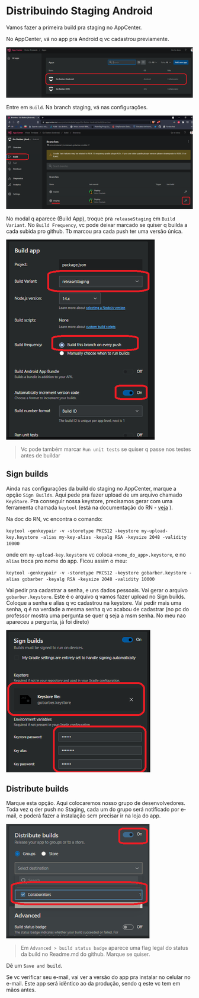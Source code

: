 # Distribuindo Staging Android

Vamos fazer a primeira build pra staging no AppCenter.

No AppCenter, vá no app pra Android q vc cadastrou previamente.

![fig1](imgs/fig1.png)

Entre em `Build`. Na branch staging, vá nas configurações.

![fig2](imgs/fig2.png)

No modal q aparece (Build App), troque pra `releaseStaging` em `Build Variant`. No `Build Frequency`, vc pode deixar marcado se quiser q builda a cada subida pro github. Tb marcou pra cada push ter uma versão única.

![fig3](imgs/fig3.png)

> Vc pode também marcar `Run unit tests` se quiser q passe nos testes antes de buildar

## Sign builds

Ainda nas configurações da build do staging no AppCenter, marque a opção `Sign Builds`. Aqui pede pra fazer upload de um arquivo chamado `KeyStore`. Pra conseguir nossa keystore, precisamos gerar com uma ferramenta chamada `keytool` (está na documentação do RN - [veja](https://reactnative.dev/docs/signed-apk-android) ).

Na doc do RN, vc encontra o comando:

`keytool -genkeypair -v -storetype PKCS12 -keystore my-upload-key.keystore -alias my-key-alias -keyalg RSA -keysize 2048 -validity 10000`

onde em `my-upload-key.keystore` vc coloca `<nome_do_app>.keystore`, e no `alias` troca pro nome do app. Ficou assim o meu:

`keytool -genkeypair -v -storetype PKCS12 -keystore gobarber.keystore -alias gobarber -keyalg RSA -keysize 2048 -validity 10000`

Vai pedir pra cadastrar a senha, e uns dados pessoais. Vai gerar o arquivo `gobarber.keystore`. Este é o arquivo q vamos fazer upload no Sign builds. Coloque a senha e alias q vc cadastrou na keystore. Vai pedir mais uma senha, q é na verdade a mesma senha q vc acabou de cadastrar (no pc do professor mostra uma pergunta se quer q seja a msm senha. No meu nao apareceu a pergunta, já foi direto)

![fig4](imgs/fig4.png)

## Distribute builds

Marque esta opção. Aqui colocaremos nosso grupo de desenvolvedores. Toda vez q der push no Staging, cada um do grupo será notificado por e-mail, e poderá fazer a instalação sem precisar ir na loja do app.

![fig5](imgs/fig5.png)

> Em `Advanced > build status badge` aparece uma flag legal do status da build no Readme.md do github. Marque se quiser.

Dê um `Save and build`.

Se vc verificar seu e-mail, vai ver a versão do app pra instalar no celular no e-mail. Este app será idêntico ao da produção, sendo q este vc tem em mãos antes.

